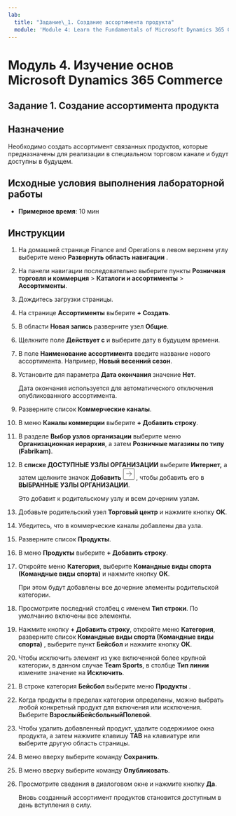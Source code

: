 ```yaml
---
lab:
  title: "Задание\_1. Создание ассортимента продукта"
  module: 'Module 4: Learn the Fundamentals of Microsoft Dynamics 365 Commerce'
---
```


# Модуль 4. Изучение основ Microsoft Dynamics 365 Commerce

## Задание 1. Создание ассортимента продукта

## Назначение

Необходимо создать ассортимент связанных продуктов, которые предназначены для реализации в специальном торговом канале и будут доступны в будущем. 

## Исходные условия выполнения лабораторной работы

   - **Примерное время**: 10 мин

## Инструкции

1.  На домашней странице Finance and Operations в левом верхнем углу выберите меню **Развернуть область навигации** .

2.  На панели навигации последовательно выберите пункты **Розничная торговля и коммерция** > **Каталоги и ассортименты** > **Ассортименты**.

3.  Дождитесь загрузки страницы.

4.  На странице **Ассортименты** выберите **+ Создать**.

5.  В области **Новая запись** разверните узел **Общие**.

6.  Щелкните поле **Действует с** и выберите дату в будущем времени.

7.  В поле **Наименование ассортимента** введите название нового ассортимента. Например, **Новый весенний сезон**.

8.  Установите для параметра **Дата окончания** значение **Нет**.

    Дата окончания используется для автоматического отключения опубликованного ассортимента.

9.  Разверните список **Коммерческие каналы**.

10. В меню **Каналы коммерции** выберите **+ Добавить строку**.

11. В разделе **Выбор узлов организации** выберите меню **Организационная иерархия**, а затем **Розничные магазины по типу (Fabrikam)**.

12. В **списке ДОСТУПНЫЕ УЗЛЫ ОРГАНИЗАЦИИ** выберите **Интернет,** а затем щелкните значок **Добавить** ![рисунок 15](./media/04-learn-the-fundamentals-of-dynamics-365-commerce-17.png) , чтобы добавить его в **ВЫБРАННЫЕ УЗЛЫ ОРГАНИЗАЦИИ**.

    Это добавит к родительскому узлу и всем дочерним узлам.

13. Добавьте родительский узел **Торговый центр** и нажмите кнопку **OK**.

14. Убедитесь, что в коммерческие каналы добавлены два узла.

15. Разверните список **Продукты**.

16. В меню **Продукты** выберите **+ Добавить строку**.

17. Откройте меню **Категория**, выберите **Командные виды спорта (Командные виды спорта)** и нажмите кнопку **ОК**.

    При этом будут добавлены все дочерние элементы родительской категории.

18. Просмотрите последний столбец с именем **Тип строки**. По умолчанию включены все элементы.

19. Нажмите кнопку **+ Добавить строку**, откройте меню **Категория**, разверните список **Командные виды спорта (Командные виды спорта)** , выберите пункт **Бейсбол** и нажмите кнопку **OK**.

20. Чтобы исключить элемент из уже включенной более крупной категории, в данном случае **Team Sports**, в столбце **Тип линии** измените значение на **Исключить**.

21. В строке категория **Бейсбол** выберите меню **Продукты** .

22. Когда продукты в пределах категории определены, можно выбрать любой конкретный продукт для включения или исключения. Выберите **ВзрослыйБейсбольныйПолевой**.

23. Чтобы удалить добавленный продукт, удалите содержимое окна продукта, а затем нажмите клавишу **TAB** на клавиатуре или выберите другую область страницы.

24. В меню вверху выберите команду **Сохранить**.

25. В меню вверху выберите команду **Опубликовать**.

26. Просмотрите сведения в диалоговом окне и нажмите кнопку **Да**.

    Вновь созданный ассортимент продуктов становится доступным в день вступления в силу.

